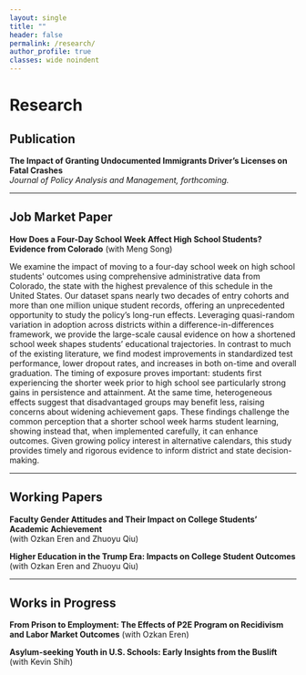 ```yaml
---
layout: single
title: ""
header: false
permalink: /research/
author_profile: true
classes: wide noindent
---
```


<h1 class="manual-title">Research</h1>

## Publication
**The Impact of Granting Undocumented Immigrants Driver’s Licenses on Fatal Crashes**  
*Journal of Policy Analysis and Management, forthcoming.*

---

## Job Market Paper
**How Does a Four-Day School Week Affect High School Students? Evidence from Colorado** (with Meng Song)  

We examine the impact of moving to a four-day school week on high school students' outcomes using comprehensive administrative data from Colorado, the state with the highest prevalence of this schedule in the United States. Our dataset spans nearly two decades of entry cohorts and more than one million unique student records, offering an unprecedented opportunity to study the policy’s long-run effects. Leveraging quasi-random variation in adoption across districts within a difference-in-differences framework, we provide the large-scale causal evidence on how a shortened school week shapes students’ educational trajectories. In contrast to much of the existing literature, we find modest improvements in standardized test performance, lower dropout rates, and increases in both on-time and overall graduation. The timing of exposure proves important: students first experiencing the shorter week prior to high school see particularly strong gains in persistence and attainment. At the same time, heterogeneous effects suggest that disadvantaged groups may benefit less, raising concerns about widening achievement gaps. These findings challenge the common perception that a shorter school week harms student learning, showing instead that, when implemented carefully, it can enhance outcomes. Given growing policy interest in alternative calendars, this study provides timely and rigorous evidence to inform district and state decision-making.

---

## Working Papers
**Faculty Gender Attitudes and Their Impact on College Students’ Academic Achievement**  
(with Ozkan Eren and Zhuoyu Qiu)

**Higher Education in the Trump Era: Impacts on College Student Outcomes**  
(with Ozkan Eren and Zhuoyu Qiu)

---

## Works in Progress
**From Prison to Employment: The Effects of P2E Program on Recidivism and Labor Market Outcomes**
(with Ozkan Eren)

**Asylum-seeking Youth in U.S. Schools: Early Insights from the Buslift**
(with Kevin Shih)
